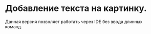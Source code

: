 # Добавление текста на картинку.

Данная версия позволяет работать через IDE без ввода длинных команд.
